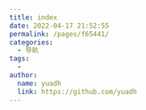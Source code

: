 ```yaml
---
title: index
date: 2022-04-17 21:52:55
permalink: /pages/f65441/
categories:
  - 导航
tags:
  - 
author: 
  name: yuadh
  link: https://github.com/yuadh
---
```

